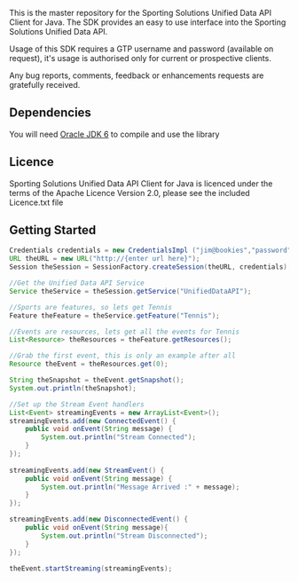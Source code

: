 This is the master repository for the Sporting Solutions Unified Data API Client for Java.
The SDK provides an easy to use interface into the Sporting Solutions Unified Data API.  

Usage of this SDK requires a GTP username and password (available on request), it's usage is authorised only for current or prospective clients.

Any bug reports, comments, feedback or enhancements requests are gratefully received.

Dependencies
----------------------
You will need [Oracle JDK 6](http://www.oracle.com/technetwork/java/javasebusiness/downloads/java-archive-downloads-javase6-419409.html) to compile and use the library

Licence
----------------------
Sporting Solutions Unified Data API Client for Java is licenced under the terms of the Apache Licence Version 2.0, please see the included Licence.txt file

Getting Started
----------------------
```java	
Credentials credentials = new CredentialsImpl ("jim@bookies","password" );
URL theURL = new URL("http://{enter url here}");
Session theSession = SessionFactory.createSession(theURL, credentials);

//Get the Unified Data API Service
Service theService = theSession.getService("UnifiedDataAPI");

//Sports are features, so lets get Tennis
Feature theFeature = theService.getFeature("Tennis");

//Events are resources, lets get all the events for Tennis
List<Resource> theResources = theFeature.getResources();

//Grab the first event, this is only an example after all
Resource theEvent = theResources.get(0);

String theSnapshot = theEvent.getSnapshot();
System.out.println(theSnapshot);

//Set up the Stream Event handlers
List<Event> streamingEvents = new ArrayList<Event>();
streamingEvents.add(new ConnectedEvent() {
	public void onEvent(String message) {
		System.out.println("Stream Connected");
	}
});
	   
streamingEvents.add(new StreamEvent() {
	public void onEvent(String message) {
		System.out.println("Message Arrived :" + message);
	}
});

streamingEvents.add(new DisconnectedEvent() {
	public void onEvent(String message){
		System.out.println("Stream Disconnected");
	}
});
		
theEvent.startStreaming(streamingEvents);
```